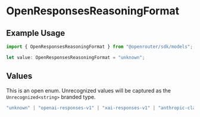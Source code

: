 # OpenResponsesReasoningFormat

## Example Usage

```typescript
import { OpenResponsesReasoningFormat } from "@openrouter/sdk/models";

let value: OpenResponsesReasoningFormat = "unknown";
```

## Values

This is an open enum. Unrecognized values will be captured as the `Unrecognized<string>` branded type.

```typescript
"unknown" | "openai-responses-v1" | "xai-responses-v1" | "anthropic-claude-v1" | Unrecognized<string>
```